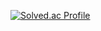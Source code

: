 [![Solved.ac Profile](http://mazassumnida.wtf/api/v2/generate_badge?boj=tnemed)](https://solved.ac/tnemed/)
